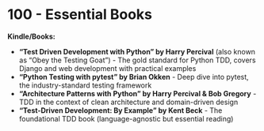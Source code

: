 # 100 - Essential Books

**Kindle/Books:**

- **“Test Driven Development with Python” by Harry Percival** (also known as “Obey the Testing Goat”) - The gold standard for Python TDD, covers Django and web development with practical examples
- **“Python Testing with pytest” by Brian Okken** - Deep dive into pytest, the industry-standard testing framework
- **“Architecture Patterns with Python” by Harry Percival & Bob Gregory** - TDD in the context of clean architecture and domain-driven design
- **“Test-Driven Development: By Example” by Kent Beck** - The foundational TDD book (language-agnostic but essential reading)

